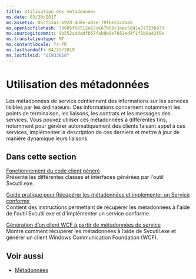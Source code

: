 ```yaml
---
title: Utilisation des métadonnées
ms.date: 03/30/2017
ms.assetid: 05cf53a1-b92d-4d8e-a87e-79f6e51c4a8d
ms.openlocfilehash: 78005f68512e62c667b59c3cec5841a37723b973
ms.sourcegitcommit: 9b552addadfb57fab0b9e7852ed4f1f1b8a42f8e
ms.translationtype: MT
ms.contentlocale: fr-FR
ms.lasthandoff: 04/23/2019
ms.locfileid: "61933618"
---
```

# <a name="using-metadata"></a>Utilisation des métadonnées
Les métadonnées de service contiennent des informations sur les services lisibles par les ordinateurs. Ces informations concernent notamment les points de terminaison, les liaisons, les contrats et les messages des services. Vous pouvez utiliser ces métadonnées à différentes fins, notamment pour générer automatiquement des clients faisant appel à ces services, implémenter la description de ces derniers et mettre à jour de manière dynamique leurs liaisons.  
  
## <a name="in-this-section"></a>Dans cette section  
 [Fonctionnement du code client généré](../../../../docs/framework/wcf/feature-details/understanding-generated-client-code.md)  
 Présente les différentes classes et interfaces générées par l'outil Svcutil.exe.  
  
 [Guide pratique pour Récupérer les métadonnées et implémenter un Service conforme](../../../../docs/framework/wcf/feature-details/how-to-retrieve-metadata-and-implement-a-compliant-service.md)  
 Contient des instructions permettant de récupérer les métadonnées à l'aide de l'outil Svcutil.exe et d'implémenter un service conforme.  
  
 [Génération d’un client WCF à partir de métadonnées de service](../../../../docs/framework/wcf/feature-details/generating-a-wcf-client-from-service-metadata.md)  
 Montre comment récupérer les métadonnées à l’aide de Svcutil.exe et générer un client Windows Communication Foundation (WCF).  
  
## <a name="see-also"></a>Voir aussi

- [Métadonnées](../../../../docs/framework/wcf/feature-details/metadata.md)
